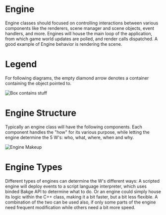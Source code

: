 Engine
======

Engine classes should focused on controlling interactions between various components like the renderers, scene manager and scene objects, event handlers, and more. Engines will house the main loop of the application, from which game world updates are polled, and render calls dispatched. A good example of Engine behavior is rendering the scene.


Legend
======

For following diagrams, the empty diamond arrow denotes a container containing the object pointed to.

![Box contains stuff](http://www.cs.csubak.edu/~pholden/bakge/info_contains.png)


Engine Structure
================

Typically an engine class will have the following components. Each component handles the "how" for its various purpose, while letting the engine determine the 5 W's: who, what, where, when and why.

![Engine Makeup](http://www.cs.csubak.edu/~pholden/bakge/engine_makeup.png)


Engine Types
============

Different types of engines can determine the W's different ways: A scripted engine will deploy events to a script language interpreter, which uses binded Bakge API to determine what to do. Or an engine could simply house its logic within the C++ class, making it a bit faster, but a bit less flexible. A combination of the two can be used also, if only some parts of the engine need frequent modification while others need a bit more speed.
